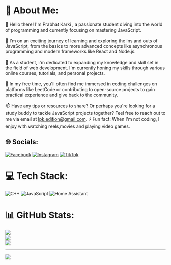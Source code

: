 # 💫 About Me:
👋 Hello there! I'm Prabhat Karki , a passionate student diving into the world of programming and currently focusing on mastering JavaScript.<br><br>🚀 I'm on an exciting journey of learning and exploring the ins and outs of JavaScript, from the basics to more advanced concepts like asynchronous programming and modern frameworks like React and Node.js.<br><br>💼 As a student, I'm dedicated to expanding my knowledge and skill set in the field of web development. I'm currently honing my skills through various online courses, tutorials, and personal projects.<br><br>🌱 In my free time, you'll often find me immersed in coding challenges on platforms like LeetCode or contributing to open-source projects to gain practical experience and give back to the community.<br><br>📫 Have any tips or resources to share? Or perhaps you're looking for a study buddy to tackle JavaScript projects together? Feel free to reach out to me via email at lpk.edition@gmail.com. ⚡ Fun fact: When I'm not coding, I enjoy with watching reels,movies and playing video games.


## 🌐 Socials:
[![Facebook](https://img.shields.io/badge/Facebook-%231877F2.svg?logo=Facebook&logoColor=white)](https://facebook.com/https://www.facebook.com/prabhat.aliver?mibextid=ZbWKwL) [![Instagram](https://img.shields.io/badge/Instagram-%23E4405F.svg?logo=Instagram&logoColor=white)](https://instagram.com/https://l.facebook.com/l.php?u=https%3A%2F%2Fwww.instagram.com%2Fa.liver.07%3Figsh%3DMWN2MjdqN3Nwbm83eg%253D%253D%26fbclid%3DIwAR3L22Lr90CEQyx1SydUnRgwR_sxZ80c68ialKLNyPNEHyITfubMgtbXC_k&h=AT34I48mgT5PG0Lh-VgbYThHpFEY1MfK7DPCd4kMRsIay797qxlDNw3j3Nh99WikAyAIkC16lLykMSkPNBRRx1U5EStshFlf0XCRtqYeHCwZVNzJhRd1UXHkK1QhK4guTH3IRTOnOSV8S8n6eiZtdA) [![TikTok](https://img.shields.io/badge/TikTok-%23000000.svg?logo=TikTok&logoColor=white)](https://tiktok.com/@https://l.facebook.com/l.php?u=https%3A%2F%2Fwww.tiktok.com%2F%40prabhat.karki%3F_t%3D8kkVrYOu2S5%26_r%3D1%26fbclid%3DIwAR3bh0w-cAehRXzPMWfJNrljP6yS3qHw2wT7Dq2vNKTfsZ7InTnbaFmTst8&h=AT34I48mgT5PG0Lh-VgbYThHpFEY1MfK7DPCd4kMRsIay797qxlDNw3j3Nh99WikAyAIkC16lLykMSkPNBRRx1U5EStshFlf0XCRtqYeHCwZVNzJhRd1UXHkK1QhK4guTH3IRTOnOSV8S8n6eiZtdA) 

# 💻 Tech Stack:
![C++](https://img.shields.io/badge/c++-%2300599C.svg?style=for-the-badge&logo=c%2B%2B&logoColor=white) ![JavaScript](https://img.shields.io/badge/javascript-%23323330.svg?style=for-the-badge&logo=javascript&logoColor=%23F7DF1E) ![Home Assistant](https://img.shields.io/badge/home%20assistant-%2341BDF5.svg?style=for-the-badge&logo=home-assistant&logoColor=white)
# 📊 GitHub Stats:
![](https://github-readme-stats.vercel.app/api?username=prabhatX7&theme=dark&hide_border=false&include_all_commits=true&count_private=false)<br/>
![](https://github-readme-streak-stats.herokuapp.com/?user=prabhatX7&theme=dark&hide_border=false)<br/>
![](https://github-readme-stats.vercel.app/api/top-langs/?username=prabhatX7&theme=dark&hide_border=false&include_all_commits=true&count_private=false&layout=compact)

---
[![](https://visitcount.itsvg.in/api?id=prabhatX7&icon=0&color=0)](https://visitcount.itsvg.in)

<!-- Proudly created with GPRM ( https://gprm.itsvg.in ) -->
